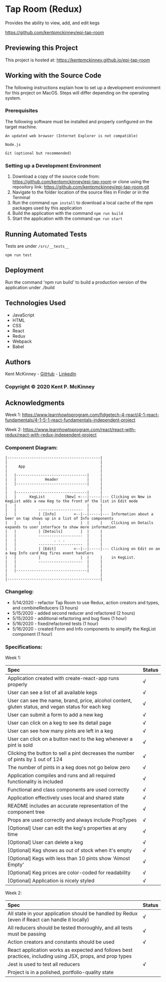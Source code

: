 <!-- Category: Epicodus;React;HTML/CSS/JS -->
# Tap Room (Redux)

Provides the ability to view, add, and edit kegs

https://github.com/kentpmckinney/epi-tap-room

## Previewing this Project

This project is hosted at: https://kentpmckinney.github.io/epi-tap-room

## Working with the Source Code

The following instructions explain how to set up a development environment for this project on MacOS. Steps will differ depending on the operating system.

### Prerequisites

The following software must be installed and properly configured on the target machine. 

```
An updated web browser (Internet Explorer is not compatible)
```
```
Node.js
```
```
Git (optional but recommended)
```

### Setting up a Development Environment

1. Download a copy of the source code from: https://github.com/kentpmckinney/epi-tap-room
   or clone using the repository link: https://github.com/kentpmckinney/epi-tap-room.git
2. Navigate to the folder location of the source files in Finder or in the Terminal
3. Run the command `npm install` to download a local cache of the npm packages used by this application
4. Build the application with the command `npm run build`
5. Start the application with the command `npm run start`

## Running Automated Tests

Tests are under ``/src/__tests__``

```
npm run test
```

## Deployment

Run the command 'npm run build' to build a production version of the application under ./build

## Technologies Used

* JavaScript
* HTML
* CSS
* React
* Redux
* Webpack
* Babel

## Authors

Kent McKinney - [GitHub](https://github.com/kentpmckinney) - [LinkedIn](https://www.linkedin.com/in/kentpmckinney/)

### Copyright &copy; 2020 Kent P. McKinney

## Acknowledgments

Week 1: https://www.learnhowtoprogram.com/fidgetech-4-react/4-1-react-fundamentals/4-1-5-1-react-fundamentals-independent-project

Week 2: https://www.learnhowtoprogram.com/react/react-with-redux/react-with-redux-independent-project

### Component Diagram:

```
|------------------------------------------|
|                                          |
|     App                                  |
|                                          |
|   |--------------------------------|     |
|   |             Header             |     |
|   |--------------------------------|     |
|                                          |
|   |--------------------------------|     |
|   |      KegList         [New] <---|-----|--- Clicking on New in KegList adds a new Keg to the front of the list in Edit mode
|   |                                |     |
|   |          --------------------  |     |
|   |          | [Info]        <--|--|-----|--- Information about a beer on tap shows up in a list of Info components
|   |          |                  |  |     |    Clicking on Details expands to user interface to show more information
|   |          | [Details]        |  |     |
|   |          --------------------  |     |
|   |                 . . .          |     |
|   |          --------------------  |     |
|   |          | [Edit]        <--|--|-----|--- Clicking on Edit on an a keg Info card Keg fires event handlers
|   |          |                  |  |     |    in KegList.
|   |          --------------------  |     |
|   |                                |     |
|   |--------------------------------|     |
|                                          |
|------------------------------------------|

```

### Changelog:
* 5/14/2020 - refactor Tap Room to use Redux, action creators and types, and combineReducers (3 hours)
* 5/15/2020 - added second reducer and refactored (2 hours)
* 5/15/2020 - additional refactoring and bug fixes (1 hour)
* 5/16/2020 - fixed/refactored tests (1 hour)
* 5/16/2020 - created Form and Info components to simplify the KegList component (1 hour)

### Specifications:

Week 1:

| Spec | Status |
| :------------- | :------------- |
| Application created with create-react-app runs properly | √ |
| User can see a list of all available kegs | √ |
| User can see the name, brand, price, alcohol content, gluten status, and vegan status for each keg | √ |
| User can submit a form to add a new keg | √ |
| User can click on a keg to see its detail page | √ |
| User can see how many pints are left in a keg | √ |
| User can click on a button next to the keg whenever a pint is sold | √ |
| Clicking the button to sell a pint decreases the number of pints by 1 out of 124 | √ |
| The number of pints in a keg does not go below zero | √ |
| Application compiles and runs and all required functionality is included | √ |
| Functional and class components are used correctly | √ |
| Application effectively uses local and shared state | √ |
| README includes an accurate representation of the component tree | √ |
| Props are used correctly and always include PropTypes | √ |
| [Optional] User can edit the keg's properties at any time | √ |
| [Optional] User can delete a keg | √ |
| [Optional] Keg shows as out of stock when it's empty | √ |
| [Optional] Kegs with less than 10 pints show 'Almost Empty' | √ |
| [Optional] Keg prices are color-coded for readability | √ |
| [Optional] Application is nicely styled | √ |

Week 2:

| Spec | Status |
| :------------- | :------------- |
| All state in your application should be handled by Redux (even if React can handle it locally) | √ |
| All reducers should be tested thoroughly, and all tests must be passing | √ |
| Action creators and constants should be used | √ |
| React application works as expected and follows best practices, including using JSX, props, and prop types |  |
| Jest is used to test all reducers | √ |
| Project is in a polished, portfolio-quality state |  |